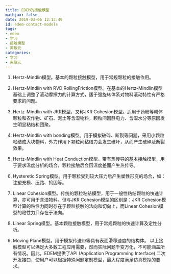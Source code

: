 ```yaml
---
title: EDEM的接触模型
mathjax: false
date: 2019-03-06 12:13:49
id: edem-contact-models
tags:
- edem
- 学习
- 接触模型
- 离散元
categories:
- 学习
- 离散元
---
```


1. Hertz-Mindlin模型。基本的颗粒接触模型，用于常规颗粒的接触作用。

2. Hertz-Mindlin with RVD RollingFriction模型。在基本的Hertz-Mindlin模型基础上调整了滚动摩擦力的计算方式，适于强旋转体系对物料滚动特性有严格要求的问题。

   <!---more--->

3. Hertz-Mindlin with JKR模型，又称JKR Cohesion模型。适用于药粉等粉体颗粒和农作物、矿石、泥土等含湿物料，颗粒间因静电力、含湿水分等原因发生明显粘结和团聚。

4. Hertz-Mindlin with bonding模型。用于模拟破碎、断裂等问题，采用小颗粒粘结成大块物料，外力作用下颗粒间粘结力会发生破坏，从而产生破碎及断裂效果。

5. Hertz-Mindlin with Heat Conduction模型。带有热传导的基本接触模型，用于要求温度分析的场合，颗粒接触后会因温度差而产生热传导。

6. Hysteretic Spring模型。用于颗粒受到较大压力后产生塑性形变的场合，如：注塑充模、压路、捣固等。

7. Linear Cohesion模型。传统的颗粒粘结模型，用于一般性粘结颗粒的快速计算，亦可用于含湿物料。但与JKR Cohesion模型的区别是：JKR Cohesion模型计算的粘性力同时存在于颗粒接触的法向和切向上，而Linear Cohesion模型的粘性力只存在于法向。

8. Linear Spring模型。基本颗粒接触模型，用于常规颗粒的快速计算及定性分析。

9. Moving Plane模型。用于模拟传送带等具有表面滑移速度的结构体。
  以上接触模型可以满足大多数工程应用需要，然而实际问题千变万化，不可能涵盖所有情况。因此，EDEM提供了API (Application Programming Interface) 二次开发接口，使用户可以根据特殊问题定制模型，最大程度满足仿真模拟的要求。